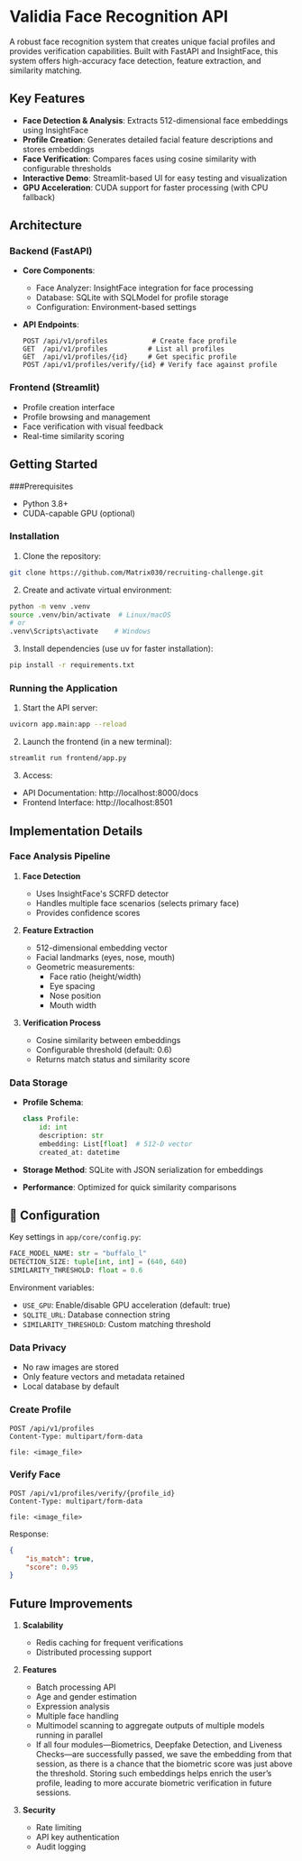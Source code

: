 # Validia Face Recognition API

A robust face recognition system that creates unique facial profiles and provides verification capabilities. Built with FastAPI and InsightFace, this system offers high-accuracy face detection, feature extraction, and similarity matching.

## Key Features

- **Face Detection & Analysis**: Extracts 512-dimensional face embeddings using InsightFace
- **Profile Creation**: Generates detailed facial feature descriptions and stores embeddings
- **Face Verification**: Compares faces using cosine similarity with configurable thresholds
- **Interactive Demo**: Streamlit-based UI for easy testing and visualization
- **GPU Acceleration**: CUDA support for faster processing (with CPU fallback)

## Architecture

### Backend (FastAPI)
- **Core Components**:
  - Face Analyzer: InsightFace integration for face processing
  - Database: SQLite with SQLModel for profile storage
  - Configuration: Environment-based settings

- **API Endpoints**:
  ```
  POST /api/v1/profiles           # Create face profile
  GET  /api/v1/profiles          # List all profiles
  GET  /api/v1/profiles/{id}     # Get specific profile
  POST /api/v1/profiles/verify/{id} # Verify face against profile
  ```

### Frontend (Streamlit)
- Profile creation interface
- Profile browsing and management
- Face verification with visual feedback
- Real-time similarity scoring

## Getting Started

###Prerequisites
- Python 3.8+
- CUDA-capable GPU (optional)

### Installation

1. Clone the repository:
```bash
git clone https://github.com/Matrix030/recruiting-challenge.git
```

2. Create and activate virtual environment:
```bash
python -m venv .venv
source .venv/bin/activate  # Linux/macOS
# or
.venv\Scripts\activate    # Windows
```

3. Install dependencies (use uv for faster installation):
```bash
pip install -r requirements.txt
```

### Running the Application

1. Start the API server:
```bash
uvicorn app.main:app --reload
```

2. Launch the frontend (in a new terminal):
```bash
streamlit run frontend/app.py
```

3. Access:
- API Documentation: http://localhost:8000/docs
- Frontend Interface: http://localhost:8501

## Implementation Details

### Face Analysis Pipeline

1. **Face Detection**
   - Uses InsightFace's SCRFD detector
   - Handles multiple face scenarios (selects primary face)
   - Provides confidence scores

2. **Feature Extraction**
   - 512-dimensional embedding vector
   - Facial landmarks (eyes, nose, mouth)
   - Geometric measurements:
     - Face ratio (height/width)
     - Eye spacing
     - Nose position
     - Mouth width

3. **Verification Process**
   - Cosine similarity between embeddings
   - Configurable threshold (default: 0.6)
   - Returns match status and similarity score

### Data Storage

- **Profile Schema**:
  ```python
  class Profile:
      id: int
      description: str
      embedding: List[float]  # 512-D vector
      created_at: datetime
  ```

- **Storage Method**: SQLite with JSON serialization for embeddings
- **Performance**: Optimized for quick similarity comparisons

## 🔧 Configuration

Key settings in `app/core/config.py`:
```python
FACE_MODEL_NAME: str = "buffalo_l"
DETECTION_SIZE: tuple[int, int] = (640, 640)
SIMILARITY_THRESHOLD: float = 0.6
```

Environment variables:
- `USE_GPU`: Enable/disable GPU acceleration (default: true)
- `SQLITE_URL`: Database connection string
- `SIMILARITY_THRESHOLD`: Custom matching threshold


### Data Privacy
- No raw images are stored
- Only feature vectors and metadata retained
- Local database by default

### Create Profile
```http
POST /api/v1/profiles
Content-Type: multipart/form-data

file: <image_file>
```

### Verify Face
```http
POST /api/v1/profiles/verify/{profile_id}
Content-Type: multipart/form-data

file: <image_file>
```

Response:
```json
{
    "is_match": true,
    "score": 0.95
}
```

## Future Improvements

1. **Scalability**
   - Redis caching for frequent verifications
   - Distributed processing support

2. **Features**
   - Batch processing API
   - Age and gender estimation
   - Expression analysis
   - Multiple face handling
   - Multimodel scanning to aggregate outputs of multiple models running in parallel 
   - If all four modules—Biometrics, Deepfake Detection, and Liveness Checks—are successfully passed, we save the embedding from that session, as there is a chance that the biometric score was just above the threshold. Storing such embeddings helps enrich the user’s profile, leading to more accurate biometric verification in future sessions. 

3. **Security**
   - Rate limiting
   - API key authentication
   - Audit logging

